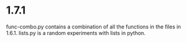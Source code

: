 # 1.7.1  

func-combo.py contains a combination of all the functions in the files in 1.6.1.
lists.py is a random experiments with lists in python.
